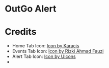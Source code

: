 # OutGo Alert


# Credits
- Home Tab Icon: <a href="https://www.freepik.com/icon/homepage_5590727#fromView=search&page=1&position=25&uuid=95c12579-f5d3-4505-bf2b-abf39cce4c25">Icon by Karacis</a>
- Events Tab Icon: <a href="https://www.freepik.com/icon/calendar_5251652#fromView=search&page=1&position=64&uuid=95c12579-f5d3-4505-bf2b-abf39cce4c25">Icon by Rizki Ahmad Fauzi</a>
- Alert Tab Icon: <a href="https://www.freepik.com/icon/bell-ring_3914279#fromView=search&page=1&position=4&uuid=68a39ca8-c83f-45af-a48c-e510c3c67b8c">Icon by UIcons</a>
- 